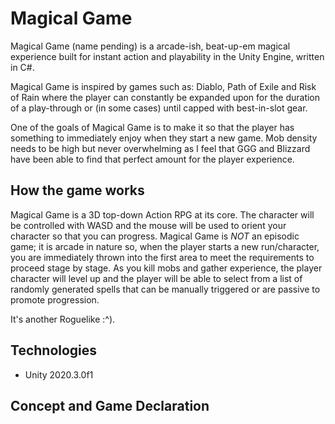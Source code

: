 # Magical Game

Magical Game (name pending) is a arcade-ish, beat-up-em magical experience built for instant action and playability in the Unity Engine, written in C#.

Magical Game is inspired by games such as: Diablo, Path of Exile and Risk of Rain where the player can constantly be expanded upon for the duration of a play-through or (in some cases) until capped with best-in-slot gear.

One of the goals of Magical Game is to make it so that the player has something to immediately enjoy when they start a new game. Mob density needs to be high but never overwhelming as I feel that GGG and Blizzard have been able to find that perfect amount for the player experience.

## How the game works

Magical Game is a 3D top-down Action RPG at its core. The character will be controlled with WASD and the mouse will be used to orient your character so that you can progress. Magical Game is _NOT_ an episodic game; it is arcade in nature so, when the player starts a new run/character, you are immediately thrown into the first area to meet the requirements to proceed stage by stage.
As you kill mobs and gather experience, the player character will level up and the player will be able to select from a list of randomly generated spells that can be manually triggered or are passive to promote progression.

It's another Roguelike :^).

## Technologies

-   Unity 2020.3.0f1

## Concept and Game Declaration
